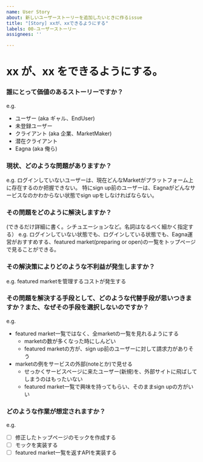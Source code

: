 ```yaml
---
name: User Story
about: 新しいユーザーストーリーを追加したいときに作るissue
title: "[Story] xxが、xxできるようにする"
labels: 00-ユーザーストーリー
assignees: ''

---
```


xx が、xx をできるようにする。
===

### 誰にとって価値のあるストーリーですか？

e.g.
- ユーザー (aka ギャル、EndUser)
- 未登録ユーザー
- クライアント (aka 企業、MarketMaker)
- 潜在クライアント
- Eagna (aka 俺ら)

### 現状、どのような問題がありますか？

e.g.
ログインしていないユーザーは、現在どんなMarketがプラットフォーム上に存在するのか把握できない。
特にsign up前のユーザーは、Eagnaがどんなサービスなのかわからない状態でsign upをしなければならない。

### その問題をどのように解決しますか？

(できるだけ詳細に書く。シチュエーションなど。名詞はなるべく細かく指定する）
e.g.
ログインしていない状態でも、ログインしている状態でも、Eagna運営がおすすめする、featured market(preparing or open)の一覧をトップページで見ることができる。

### その解決策によりどのような不利益が発生しますか？

e.g.
featured marketを管理するコストが発生する

### その問題を解決する手段として、どのような代替手段が思いつきますか？また、なぜその手段を選択しないのですか？

e.g.
- featured market一覧ではなく、全marketの一覧を見れるようにする
  - marketの数が多くなった時にしんどい
  - featured marketの方が、sign up前のユーザーに対して請求力がありそう
- marketの例をサービスの外部(noteとか)で見せる
  - せっかくサービスページに来たユーザー(新規)を、外部サイトに飛ばしてしまうのはもったいない
  - featured market一覧で興味を持ってもらい、そのままsign upの方がいい

### どのような作業が想定されますか？

e.g.
- [ ] 修正したトップページのモックを作成する
- [ ] モックを実装する
- [ ] featured market一覧を返すAPIを実装する
